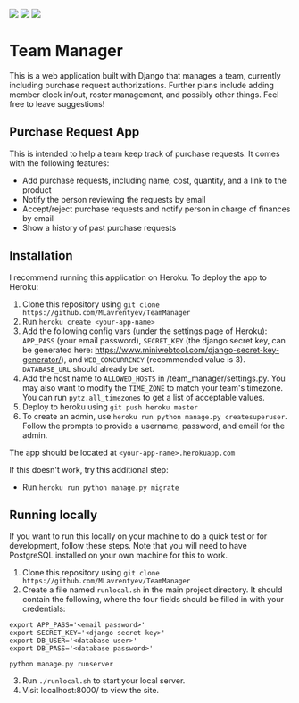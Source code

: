 ![](https://img.shields.io/github/release/mlavrentyev/teammanager.svg)
![](https://img.shields.io/github/issues/mlavrentyev/teammanager.svg)
![](https://img.shields.io/github/license/mlavrentyev/teammanager.svg)

# Team Manager
This is a web application built with Django that manages a team, currently including purchase request authorizations. Further plans include adding member clock in/out, roster management, and possibly other things. Feel free to leave suggestions!

## Purchase Request App
This is intended to help a team keep track of purchase requests. It comes with the following features:
- Add purchase requests, including name, cost, quantity, and a link to the product
- Notify the person reviewing the requests by email
- Accept/reject purchase requests and notify person in charge of finances by email
- Show a history of past purchase requests

## Installation
I recommend running this application on Heroku. To deploy the app to Heroku:
1. Clone this repository using `git clone https://github.com/MLavrentyev/TeamManager`
2. Run `heroku create <your-app-name>`
3. Add the following config vars (under the settings page of Heroku): `APP_PASS` (your email password), `SECRET_KEY` (the django secret key, can be generated here: https://www.miniwebtool.com/django-secret-key-generator/), and `WEB_CONCURRENCY` (recommended value is 3). `DATABASE_URL` should already be set.
4. Add the host name to `ALLOWED_HOSTS` in /team_manager/settings.py. You may also want to modify the `TIME_ZONE` to match your team's timezone. You can run `pytz.all_timezones` to get a list of acceptable values.
5. Deploy to heroku using `git push heroku master`
6. To create an admin, use `heroku run python manage.py createsuperuser`. Follow the prompts to provide a username, password, and email for the admin.

The app should be located at `<your-app-name>.herokuapp.com`

If this doesn't work, try this additional step:
- Run `heroku run python manage.py migrate`

## Running locally
If you want to run this locally on your machine to do a quick test or for development, follow these steps. Note that you will need to have PostgreSQL installed on your own machine for this to work.
1. Clone this repository using `git clone https://github.com/MLavrentyev/TeamManager`
2. Create a file named `runlocal.sh` in the main project directory. It should contain the following, where the four fields should be filled in with your credentials:
```shell
export APP_PASS='<email password>'
export SECRET_KEY='<django secret key>'
export DB_USER='<database user>'
export DB_PASS='<database password>'

python manage.py runserver
``` 
3. Run `./runlocal.sh` to start your local server.
4. Visit localhost:8000/ to view the site.

